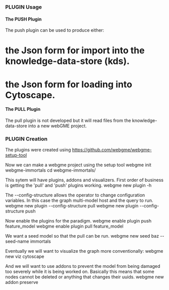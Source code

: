 
### PLUGIN Usage

#### The PUSH Plugin

The push plugin can be used to produce either:
  # the Json form for import into the knowledge-data-store (kds).
  # the Json form for loading into Cytoscape.


#### The PULL Plugin

The pull plugin is not developed but it will read
files from the knowledge-data-store into a new
webGME project.


### PLUGIN Creation ###

The plugins were created using
https://github.com/webgme/webgme-setup-tool

Now we can make a webgme project using the setup tool
    webgme init webgme-immortals
    cd webgme-immortals/

This sytem will have plugins, addons and visualizers.
First order of business is getting the 'pull' and 'push' plugins working.
    webgme new plugin -h

The --config-structure allows the operator to change configuration variables.
In this case the graph multi-model host and the query to run.
    webgme new plugin --config-structure pull
    webgme new plugin --config-structure push

Now enable the plugins for the paradigm.
    webgme enable plugin push feature_model
    webgme enable plugin pull feature_model

We want a seed model so that the pull can be run.
    webgme new seed baz --seed-name immortals

Eventually we will want to visualize the graph more conventionally:
    webgme new viz  cytoscape

And we will want to use addons to prevent the model from being damaged
too severely while it is being worked on. Basically this means that
some nodes cannot be deleted or anything that changes their uuids.
    webgme new addon  preserve
